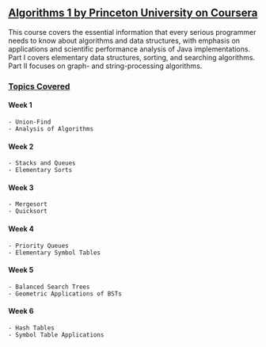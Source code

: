 ## [Algorithms 1 by Princeton University on Coursera](https://www.coursera.org/learn/algorithms-part1)

This course covers the essential information that every serious programmer needs to know about algorithms and data structures, with emphasis on applications and scientific performance analysis of Java implementations. Part I covers elementary data structures, sorting, and searching algorithms. Part II focuses on graph- and string-processing algorithms.

### [Topics Covered](https://www.coursera.org/learn/algorithms-part1#syllabus)

#### Week 1
    - Union-Find
    - Analysis of Algorithms

#### Week 2
    - Stacks and Queues
    - Elementary Sorts

#### Week 3
    - Mergesort
    - Quicksort

#### Week 4
    - Priority Queues
    - Elementary Symbol Tables

#### Week 5
    - Balanced Search Trees
    - Geometric Applications of BSTs

#### Week 6
    - Hash Tables
    - Symbol Table Applications
